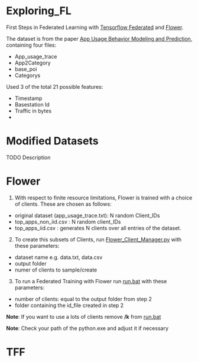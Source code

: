 # Exploring_FL
First Steps in Federated Learning with [Tensorflow Federated](https://www.tensorflow.org/federated) and [Flower](https://flower.dev/).

The dataset is from the paper [App Usage Behavior Modeling and Prediction](http://fi.ee.tsinghua.edu.cn/appusage/), containing four files:
- App_usage_trace
- App2Category
- base_poi
- Categorys

Used 3 of the total 21 possible features:
- Timestamp
- Basestation Id
- Traffic in bytes
- 
# Modified Datasets
TODO Description

# Flower
1. With respect to finite resource limitations, Flower is trained with a choice of clients. These are chosen as follows:
- original dataset (app_usage_trace.txt):   N random Client_IDs
- top_apps_non_iid.csv :                    N random client_IDs
- top_apps_iid.csv :                        generates N clients over all entries of the dataset. 
2. To create this subsets of Clients, run [Flower_Client_Manager.py](https://github.com/TouhKa/Exploring_FL/blob/main/Flower/Flower_Client_Manager.py) with these parameters:
  * dataset name e.g. data.txt, data.csv
  * output folder
  * numer of clients to sample/create

3. To run a Federated Training with Flower run [run.bat](https://github.com/TouhKa/Exploring_FL/blob/main/Flower/run.bat) with these parameters:
  * number of clients: equal to the output folder from step 2
  * folder containing the id_file created in step 2  <break>
  
 **Note**: If you want to use a lots of clients remove **/k** from [run.bat](https://github.com/TouhKa/Exploring_FL/blob/main/Flower/run.bat) <break> 
 
 **Note**: Check your path of the python.exe and adjust it if necessary

# TFF
